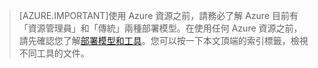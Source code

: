 <!------HONumber=AcomDC_0323_2016-->
>[AZURE.IMPORTANT]使用 Azure 資源之前，請務必了解 Azure 目前有「資源管理員」和「傳統」兩種部署模型。在使用任何 Azure 資源之前，請先確認您了解[部署模型和工具](../articles/azure-classic-rm.md)。您可以按一下本文頂端的索引標籤，檢視不同工具的文件。